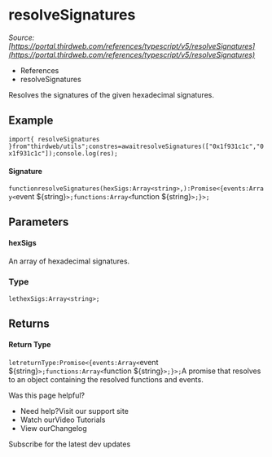 # resolveSignatures

*Source: [https://portal.thirdweb.com/references/typescript/v5/resolveSignatures](https://portal.thirdweb.com/references/typescript/v5/resolveSignatures)*

* References
* resolveSignatures

Resolves the signatures of the given hexadecimal signatures.

## Example

`import{ resolveSignatures }from"thirdweb/utils";constres=awaitresolveSignatures(["0x1f931c1c","0x1f931c1c"]);console.log(res);`
#### Signature

`functionresolveSignatures(hexSigs:Array<string>,):Promise<{events:Array<`event ${string}`>;functions:Array<`function ${string}`>;}>;`
## Parameters

#### hexSigs

An array of hexadecimal signatures.

### Type

`lethexSigs:Array<string>;`
## Returns

#### Return Type

`letreturnType:Promise<{events:Array<`event ${string}`>;functions:Array<`function ${string}`>;}>;`A promise that resolves to an object containing the resolved functions and events.

Was this page helpful?

* Need help?Visit our support site
* Watch ourVideo Tutorials
* View ourChangelog

Subscribe for the latest dev updates

